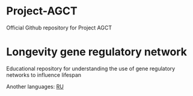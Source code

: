 # Project-AGCT
Official Github repository for Project AGCT
# Longevity gene regulatory network

Educational repository for understanding the use of gene regulatory networks to influence lifespan

Another languages: [RU](README.ru.md)
